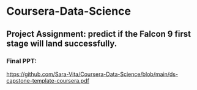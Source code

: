 # Coursera-Data-Science

## Project Assignment: predict if the Falcon 9 first stage will land successfully.

### Final PPT:

https://github.com/Sara-Vita/Coursera-Data-Science/blob/main/ds-capstone-template-coursera.pdf
